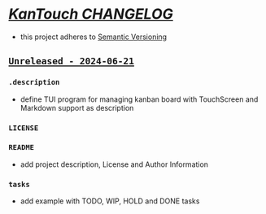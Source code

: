 # [_KanTouch CHANGELOG_](https://gitlab.com/osiux/kantouch)

 - this project adheres to [Semantic Versioning](https://semver.org/spec/v2.0.0.html)

## [`Unreleased - 2024-06-21`](https://gitlab.com/osiux/kantouch/-/compare/04f0df5...develop)

### `.description`

- define TUI program for managing kanban board with TouchScreen and Markdown support as description

### `LICENSE`


### `README`

- add project description, License and Author Information

### `tasks`

- add example with TODO, WIP, HOLD and DONE tasks
